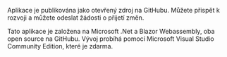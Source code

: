 ﻿Aplikace je publikována jako otevřený zdroj na GitHubu. Můžete přispět k rozvoji a můžete odeslat žádosti o přijetí změn.

Tato aplikace je založena na Microsoft .Net a Blazor Webassembly, oba open source na GitHubu.
Vývoj probíhá pomocí Microsoft Visual Studio Community Edition, které je zdarma.